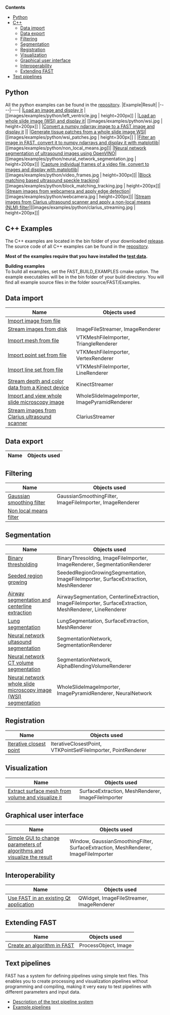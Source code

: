 **Contents**
* [Python](#python)
* [C++](#c-examples)
    * [Data import](#data-import)
    * [Data export](#data-export)
    * [Filtering](#filtering)
    * [Segmentation](#segmentation)
    * [Registration](#registration)
    * [Visualization](#visualization)
    * [Graphical user interface](#graphical-user-interface)
    * [Interoperability](#interoperability)
    * [Extending FAST](#extending-fast)
* [Text pipelines](#text-pipelines)


Python
------------------------
All the python examples can be found in the [repository](https://github.com/smistad/FAST/tree/master/source/FAST/Examples/Python).
|Example|Result|
|----|----|
|[Load an image and display it](https://github.com/smistad/FAST/blob/master/source/FAST/Examples/Python/load_and_display_image.py) | [[images/examples/python/left_ventricle.jpg \| height=200px]] |
|[Load an whole slide image (WSI) and display it](https://github.com/smistad/FAST/blob/master/source/FAST/Examples/Python/load_and_display_wsi.py)| [[images/examples/python/wsi.jpg \| height=200px]] |
|[Convert a numpy ndarray image to a FAST image and display it](https://github.com/smistad/FAST/blob/master/source/FAST/Examples/Python/numpy_image_to_fast.py) ||
|[Generate tissue patches from a whole slide image WSI](https://github.com/smistad/FAST/blob/master/source/FAST/Examples/Python/generate_tissue_patches_from_wsi.py)| [[images/examples/python/wsi_patches.jpg \| height=300px]] |
|[Filter an image in FAST, convert it to numpy ndarrays and display it with matplotlib](https://github.com/smistad/FAST/blob/master/source/FAST/Examples/Python/filter_image_and_display_with_matplotlib.py)|[[images/examples/python/non_local_means.jpg]]|
|[Neural network segmentation of ultrasound images using OpenVINO](https://github.com/smistad/FAST/blob/master/source/FAST/Examples/Python/neural_network_image_segmentation.py)|[[images/examples/python/neural_network_segmentation.jpg \| height=200px]]|
|[Capture individual frames of a video file, convert to images and display with matplotlib](https://github.com/smistad/FAST/blob/master/source/FAST/Examples/Python/convert_video_to_image_frames.py)|[[images/examples/python/video_frames.jpg \| height=300px]]|
|[Block matching based ultrasound speckle tracking](https://github.com/smistad/FAST/blob/master/source/FAST/Examples/Python/block_matching_speckle_tracking.py)|[[images/examples/python/block_matching_tracking.jpg \| height=200px]]|
|[Stream images from webcamera and apply edge detection](https://github.com/smistad/FAST/blob/master/source/FAST/Examples/Python/stream_from_webcamera.py)|[[images/examples/python/webcamera.jpg \| height=200px]]|
|[Stream images from Clarius ultrasound scanner and apply a non-local means (NLM) filter](https://github.com/smistad/FAST/blob/master/source/FAST/Examples/Python/stream_from_clarius_ultrasound_scanner.py)|[[images/examples/python/clarius_streaming.jpg \| height=200px]]|



C++ Examples
------------------------
The C++ examples are located in the bin folder of your downloaded [release](https://github.com/smistad/FAST/releases). 
The source code of all C++ examples can be found in the [repository](https://github.com/smistad/FAST/tree/master/source/FAST/Examples).

**Most of the examples require that you have installed the [test data](https://github.com/smistad/FAST/wiki/Test-data).**

**Building examples**  
To build all examples, set the FAST_BUILD_EXAMPLES cmake option.
The example executables will be in the bin folder of your build directory.
You will find all example source files in the folder source/FAST/Examples.

Data import
------------------------
| Name        | Objects used |
| ----------- |--------------|
| [Import image from file](https://github.com/smistad/FAST/wiki/Example:-Import-image-from-file) |  |
| [Stream images from disk](https://github.com/smistad/FAST/wiki/Example:-Stream-images-from-disk) | ImageFileStreamer, ImageRenderer |
| [Import mesh from file](https://github.com/smistad/FAST/wiki/Example:-Import-Mesh-From-File) | VTKMeshFileImporter, TriangleRenderer |
| [Import point set from file](https://github.com/smistad/FAST/wiki/Example:-Import-Point-Set-From-File) | VTKMeshFileImporter, VertexRenderer |
| [Import line set from file](https://github.com/smistad/FAST/wiki/Example:-Import-Line-Set-From-File) | VTKMeshFileImporter, LineRenderer |
| [Stream depth and color data from a Kinect device](https://github.com/smistad/FAST/wiki/Example:-Kinect-Streaming) | KinectStreamer |
| [Import and view whole slide microscopy image](https://github.com/smistad/FAST/wiki/Example:-Import-and-view-WSI) | WholeSlideImageImporter, ImagePyramidRenderer |
| [Stream images from Clarius ultrasound scanner](https://github.com/smistad/FAST/blob/master/source/FAST/Examples/DataImport/clariusStreaming.cpp) | ClariusStreamer |

Data export
------------------------
| Name        | Objects used |
| ----------- |--------------|

Filtering
------------------------
| Name        | Objects used |
| ----------- |--------------|
| [Gaussian smoothing filter](https://github.com/smistad/FAST/wiki/Example:-Gaussian-smoothing-filter) | GaussianSmoothingFilter, ImageFileImporter, ImageRenderer |
| [Non local means filter](https://github.com/smistad/FAST/blob/master/source/FAST/Examples/Filtering/nonLocalMeans.cpp) | |

Segmentation
------------------------
| Name        | Objects used |
| ----------- |--------------|
| [Binary thresholding](https://github.com/smistad/FAST/wiki/Example:-Binary-thresholding) | BinaryThresolding, ImageFileImporter, ImageRenderer, SegmentationRenderer |
| [Seeded region growing](https://github.com/smistad/FAST/wiki/Example:-Seeded-region-growing) | SeededRegionGrowingSegmentation, ImageFileImporter, SurfaceExtraction, MeshRenderer |
| [Airway segmentation and centerline extraction](https://github.com/smistad/FAST/wiki/Example:-Airway-segmentation-and-centerline-extraction) | AirwaySegmentation, CenterlineExtraction, ImageFileImporter, SurfaceExtraction, MeshRenderer, LineRenderer |
| [Lung segmentation](https://github.com/smistad/FAST/wiki/Example:-Lung-segmentation) | LungSegmentation, SurfaceExtraction, MeshRenderer |
| [Neural network ultasound segmentation](https://github.com/smistad/FAST/wiki/Example:-Neural-network-ultasound-segmentation) | SegmentationNetwork, SegmentationRenderer |
| [Neural network CT volume segmentation](https://github.com/smistad/FAST/wiki/Example:-Neural-network-CT-segmentation) | SegmentationNetwork, AlphaBlendingVolumeRenderer |
| [Neural network whole slide microscopy image (WSI) segmentation](https://github.com/smistad/FAST/wiki/Example:-Neural-network-WSI-classification) | WholeSlideImageImporter, ImagePyramidRenderer, NeuralNetwork |

Registration
------------------------
| Name        | Objects used |
| ----------- |--------------|
| [Iterative closest point](https://github.com/smistad/FAST/wiki/Example:-Iterative-closest-point) | IterativeClosestPoint, VTKPointSetFileImporter, PointRenderer |

Visualization
------------------------
| Name        | Objects used |
| ----------- |--------------|
| [Extract surface mesh from volume and visualize it](https://github.com/smistad/FAST/wiki/Example:-Surface-extraction) | SurfaceExtraction, MeshRenderer, ImageFileImporter |

Graphical user interface
------------------------
| Name        | Objects used |
| ----------- |--------------|
| [Simple GUI to change parameters of algorithms and visualize the result](https://github.com/smistad/FAST/wiki/Example:-Simple-GUI) | Window, GaussianSmoothingFilter, SurfaceExtraction, MeshRenderer, ImageFileImporter |

Interoperability
------------------------
| Name        | Objects used |
| ----------- |--------------|
| [Use FAST in an existing Qt application](https://github.com/smistad/FAST/wiki/Example:-Qt-Interoperability) | QWidget, ImageFileStreamer, ImageRenderer |

Extending FAST
------------------------
| Name        | Objects used |
| ----------- |--------------|
|[Create an algorithm in FAST](https://github.com/smistad/FAST/wiki/Create-your-own-algorithm-in-FAST) | ProcessObject, Image|



Text pipelines
------------------------
FAST has a system for defining pipelines using simple text files. This enables you to create processing and visualization pipelines without programming and compiling, making it very easy to test pipelines with different parameters and input data.
* [Description of the text pipeline system](FAST-Text-Pipelines)
* [Example pipelines](https://github.com/smistad/FAST/tree/master/pipelines)